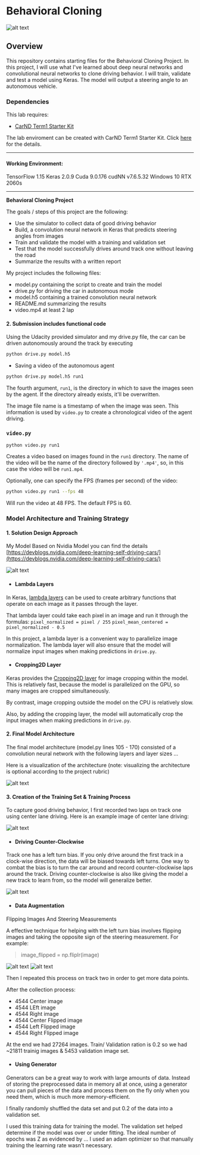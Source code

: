 # **Behavioral Cloning** 

![alt text][image6]

Overview
---

This repository contains starting files for the Behavioral Cloning Project.
In this project, I will use what I've learned about deep neural networks and convolutional neural networks to clone driving behavior. I will train, validate and test a model using Keras. The model will output a steering angle to an autonomous vehicle.

### Dependencies
This lab requires:

* [CarND Term1 Starter Kit](https://github.com/udacity/CarND-Term1-Starter-Kit)

The lab enviroment can be created with CarND Term1 Starter Kit. Click [here](https://github.com/udacity/CarND-Term1-Starter-Kit/blob/master/README.md) for the details.

---

#### Working Environment: 
TensorFlow 1.15
Keras 2.0.9
Cuda 9.0.176
cudNN v7.6.5.32
Windows 10
RTX 2060s

---

**Behavioral Cloning Project**

The goals / steps of this project are the following:
* Use the simulator to collect data of good driving behavior
* Build, a convolution neural network in Keras that predicts steering angles from images
* Train and validate the model with a training and validation set
* Test that the model successfully drives around track one without leaving the road
* Summarize the results with a written report


[//]: # (Image References)

[image1]: ./examples/NVIDIA.JPG "Model Visualization"
[image2]: ./examples/road.jpg "Road"
[image3]: ./examples/road_flipped.jpg "Flipped Image"
[image4]: ./examples/params.png "Params"
[image5]: ./examples/road_cropped.jpg "Cropped Image"
[image6]: ./examples/autonomous.gif "Autonomous Image"




My project includes the following files:
* model.py containing the script to create and train the model
* drive.py for driving the car in autonomous mode
* model.h5 containing a trained convolution neural network 
* README.md summarizing the results
* video.mp4 at least 2 lap

#### 2. Submission includes functional code
Using the Udacity provided simulator and my drive.py file, the car can be driven autonomously around the track by executing 
```sh
python drive.py model.h5
```
*  Saving a video of the autonomous agent

```sh
python drive.py model.h5 run1
```

The fourth argument, `run1`, is the directory in which to save the images seen by the agent. If the directory already exists, it'll be overwritten.

The image file name is a timestamp of when the image was seen. This information is used by `video.py` to create a chronological video of the agent driving.

### `video.py`

```sh
python video.py run1
```

Creates a video based on images found in the `run1` directory. The name of the video will be the name of the directory followed by `'.mp4'`, so, in this case the video will be `run1.mp4`.

Optionally, one can specify the FPS (frames per second) of the video:

```sh
python video.py run1 --fps 48
```

Will run the video at 48 FPS. The default FPS is 60.

### Model Architecture and Training Strategy

#### 1. Solution Design Approach
My Model Based on Nvidia Model you can find the details [https://devblogs.nvidia.com/deep-learning-self-driving-cars/](https://devblogs.nvidia.com/deep-learning-self-driving-cars/)

![alt text][image1]

*  #### Lambda Layers

In Keras,  [lambda layers](https://keras.io/layers/core/#lambda)  can be used to create arbitrary functions that operate on each image as it passes through the layer.

That lambda layer could take each pixel in an image and run it through the formulas:
`pixel_normalized = pixel / 255`
`pixel_mean_centered = pixel_normalized - 0.5`

In this project, a lambda layer is a convenient way to parallelize image normalization. The lambda layer will also ensure that the model will normalize input images when making predictions in  `drive.py`.

* #### Cropping2D Layer

Keras provides the  [Cropping2D layer](https://keras.io/layers/convolutional/#cropping2d)  for image cropping within the model. This is relatively fast, because the model is parallelized on the GPU, so many images are cropped simultaneously.

By contrast, image cropping outside the model on the CPU is relatively slow.

Also, by adding the cropping layer, the model will automatically crop the input images when making predictions in  `drive.py`.


#### 2. Final Model Architecture

The final model architecture (model.py lines 105 - 170) consisted of a convolution neural network with the following layers and layer sizes ...

Here is a visualization of the architecture (note: visualizing the architecture is optional according to the project rubric)

![alt text][image4]

#### 3. Creation of the Training Set & Training Process



To capture good driving behavior, I first recorded two laps on track one using center lane driving. Here is an example image of center lane driving:

![alt text][image2]

* ####  Driving Counter-Clockwise

Track one has a left turn bias. If you only drive around the first track in a clock-wise direction, the data will be biased towards left turns. One way to combat the bias is to turn the car around and record counter-clockwise laps around the track. Driving counter-clockwise is also like giving the model a new track to learn from, so the model will generalize better.

![alt text][image3]

* ####  Data Augmentation
Flipping Images And Steering Measurements

A effective technique for helping with the left turn bias involves flipping images and taking the opposite sign of the steering measurement. For example:
> image_flipped = np.fliplr(image)

![alt text][image2] ![alt text][image3]



Then I repeated this process on track two in order to get more data points.

After the collection process:
* 4544 Center image 
* 4544 LEft image 
* 4544 Right image 
* 4544 Center Flipped image 
* 4544 Left Flipped image
* 4544 Right Flipped image

At the end we had 27264 images. Train/ Validation ration is 0.2 so we had ~21811 trainig images & 5453 validation image set.

* ####  Using Generator
 Generators can be a great way to work with large amounts of data. Instead of storing the preprocessed data in memory all at once, using a generator you can pull pieces of the data and process them on the fly only when you need them, which is much more memory-efficient.

I finally randomly shuffled the data set and put 0.2 of the data into a validation set. 

I used this training data for training the model. The validation set helped determine if the model was over or under fitting. The ideal number of epochs was Z as evidenced by ... I used an adam optimizer so that manually training the learning rate wasn't necessary.

